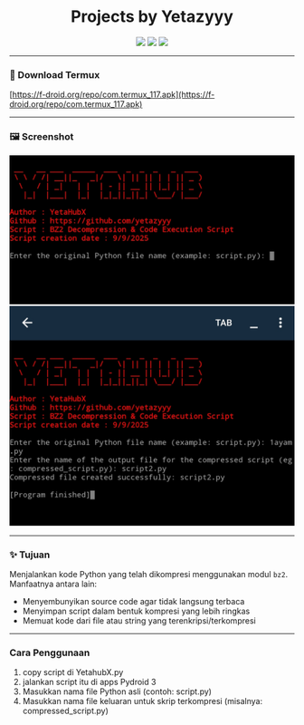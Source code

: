 <h1 align="center">
  Projects by Yetazyyy
</h1>

<p align="center">
  <img src="https://img.shields.io/badge/Python-3.x-blue?style=for-the-badge&logo=python&logoColor=white" />
  <img src="https://img.shields.io/badge/Compression-bz2-yellow?style=for-the-badge" />
  <img src="https://img.shields.io/badge/Status-Active-success?style=for-the-badge" />
</p>

---

### 📁 Download Termux
[https://f-droid.org/repo/com.termux_117.apk](https://f-droid.org/repo/com.termux_117.apk)

---

### 🖼️ Screenshot
<p align="center">
  <img src="https://github.com/Yetazyyy/Bz2/blob/main/Screenshot_2025-09-09-08-17-07-902_ru.iiec.pydroid3-edit.jpg?raw=true" alt="Screenshot 1" style="max-width: 100%; height: auto;" />
  <br />
  <img src="https://github.com/Yetazyyy/Bz2/blob/main/Screenshot_2025-09-09-18-21-04-763_ru.iiec.pydroid3-edit.jpg?raw=true" alt="Screenshot 2" style="max-width: 100%; height: auto;" />
</p>

---

### ✨ Tujuan
Menjalankan kode Python yang telah dikompresi menggunakan modul `bz2`.  
Manfaatnya antara lain:
- Menyembunyikan source code agar tidak langsung terbaca
- Menyimpan script dalam bentuk kompresi yang lebih ringkas
- Memuat kode dari file atau string yang terenkripsi/terkompresi

---

### Cara Penggunaan

1. copy script di YetahubX.py
2. jalankan script itu di apps Pydroid 3 
3. Masukkan nama file Python asli (contoh: script.py)
4. Masukkan nama file keluaran untuk skrip terkompresi (misalnya: compressed_script.py)

